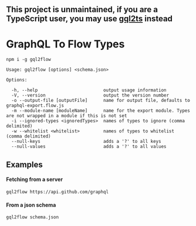 ## This project is unmaintained, if you are a TypeScript user, you may use [gql2ts](https://github.com/avantcredit/gql2ts) instead

# GraphQL To Flow Types

```shell
npm i -g gql2flow
```


```
Usage: gql2flow [options] <schema.json>

Options:

  -h, --help                         output usage information
  -V, --version                      output the version number
  -o --output-file [outputFile]      name for output file, defaults to graphql-export.flow.js
  -m --module-name [moduleName]      name for the export module. Types are not wrapped in a module if this is not set
  -i --ignored-types <ignoredTypes>  names of types to ignore (comma delimited)
  -w --whitelist <whitelist>         names of types to whitelist (comma delimited)
  --null-keys                        adds a '?' to all keys
  --null-values                      adds a '?' to all values
```

## Examples

#### Fetching from a server
```shell
gql2flow https://api.github.com/graphql
```

#### From a json schema
```shell
gql2flow schema.json
```
